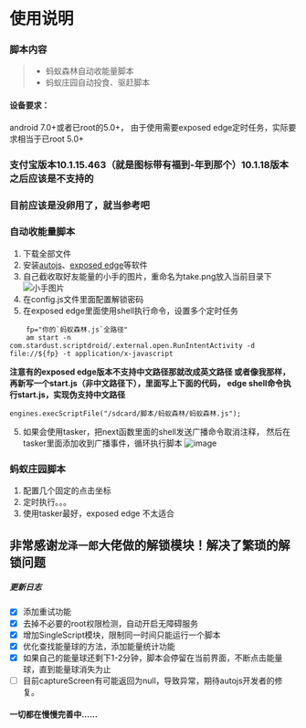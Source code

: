 # 使用说明
### 脚本内容
> *  蚂蚁森林自动收能量脚本
> *  蚂蚁庄园自动投食、驱赶脚本
#### 设备要求：
android 7.0+或者已root的5.0+，
由于使用需要exposed edge定时任务，实际要求相当于已root 5.0+
### 支付宝版本10.1.15.463（就是图标带有福到-年到那个）10.1.18版本之后应该是不支持的
### 目前应该是没卵用了，就当参考吧
### 自动收能量脚本
1. 下载全部文件
2. 安装[autojs](https://www.coolapk.com/apk/com.stardust.scriptdroid)、[exposed edge](https://play.google.com/store/apps/details?id=com.jozein.xedgepro)等软件
2. 自己截收取好友能量的小手的图片，重命名为take.png放入当前目录下
![小手图片](https://github.com/start201711/autojs/blob/master/201804/take.png)
3. 在config.js文件里面配置解锁密码
4. 在exposed edge里面使用shell执行命令，设置多个定时任务
```
    fp="你的`蚂蚁森林.js`全路径"
    am start -n com.stardust.scriptdroid/.external.open.RunIntentActivity -d file://${fp} -t application/x-javascript
```
**注意有的exposed edge版本不支持中文路径那就改成英文路径
或者像我那样，再新写一个start.js（非中文路径下），里面写上下面的代码，
edge shell命令执行start.js，实现伪支持中文路径**
```ecmascript 6
engines.execScriptFile("/sdcard/脚本/蚂蚁森林/蚂蚁森林.js");
```

5. 如果会使用tasker，把next函数里面的shell发送广播命令取消注释，
然后在tasker里面添加收到广播事件，循环执行脚本
![image](https://github.com/start201711/autojs/blob/master/201804/ScreenShot/Screenshot_2018-04-03-19-55-21.jpg)

### 蚂蚁庄园脚本
1. 配置几个固定的点击坐标
2. 定时执行。。。
3. 使用tasker最好，exposed edge 不太适合

## 非常感谢`龙泽一郎`大佬做的解锁模块！解决了繁琐的解锁问题


##### 更新日志

- [x] 添加重试功能
- [x] 去掉不必要的root权限检测，自动开启无障碍服务
- [x] 增加SingleScript模块，限制同一时间只能运行一个脚本
- [x] 优化查找能量球的方法，添加能量统计功能
- [x] 如果自己的能量球还剩下1-2分钟，脚本会停留在当前界面，不断点击能量球，直到能量球消失为止
- [ ] 目前captureScreen有可能返回为null，导致异常，期待autojs开发者的修复。
#### 一切都在慢慢完善中……
